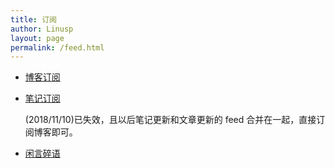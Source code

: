 ```yaml
---
title: 订阅
author: Linusp
layout: page
permalink: /feed.html
---
```


- [博客订阅](http://www.zmonster.me/atom.xml)

- [笔记订阅](http://52.196.229.157:3000/users/1/web_requests/106/a-secret-key.xml)

  (2018/11/10)已失效，且以后笔记更新和文章更新的 feed 合并在一起，直接订阅博客即可。

- [闲言碎语](http://www.zmonster.me/microblog-feed.xml)
